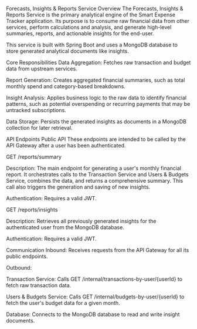 Forecasts, Insights & Reports Service
Overview
The Forecasts, Insights & Reports Service is the primary analytical engine of the Smart Expense Tracker application. Its purpose is to consume raw financial data from other services, perform calculations and analysis, and generate high-level summaries, reports, and actionable insights for the end-user.

This service is built with Spring Boot and uses a MongoDB database to store generated analytical documents like insights.

Core Responsibilities
Data Aggregation: Fetches raw transaction and budget data from upstream services.

Report Generation: Creates aggregated financial summaries, such as total monthly spend and category-based breakdowns.

Insight Analysis: Applies business logic to the raw data to identify financial patterns, such as potential overspending or recurring payments that may be untracked subscriptions.

Data Storage: Persists the generated insights as documents in a MongoDB collection for later retrieval.

API Endpoints
Public API
These endpoints are intended to be called by the API Gateway after a user has been authenticated.

GET /reports/summary

Description: The main endpoint for generating a user's monthly financial report. It orchestrates calls to the Transaction Service and Users & Budgets Service, combines the data, and returns a comprehensive summary. This call also triggers the generation and saving of new insights.

Authentication: Requires a valid JWT.

GET /reports/insights

Description: Retrieves all previously generated insights for the authenticated user from the MongoDB database.

Authentication: Requires a valid JWT.

Communication
Inbound: Receives requests from the API Gateway for all its public endpoints.

Outbound:

Transaction Service: Calls GET /internal/transactions-by-user/{userId} to fetch raw transaction data.

Users & Budgets Service: Calls GET /internal/budgets-by-user/{userId} to fetch the user's budget data for a given month.

Database: Connects to the MongoDB database to read and write insight documents.